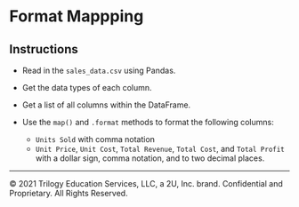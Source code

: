 # Format Mappping

## Instructions

* Read in the `sales_data.csv` using Pandas.

* Get the data types of each column.

* Get a list of all columns within the DataFrame.

* Use the `map()` and `.format` methods to format the following columns:
    * `Units Sold` with comma notation
    * `Unit Price`, `Unit Cost`, `Total Revenue`, `Total Cost`, and `Total Profit` with a dollar sign, comma notation, and to two decimal places.

---

© 2021 Trilogy Education Services, LLC, a 2U, Inc. brand.  Confidential and Proprietary.  All Rights Reserved.
